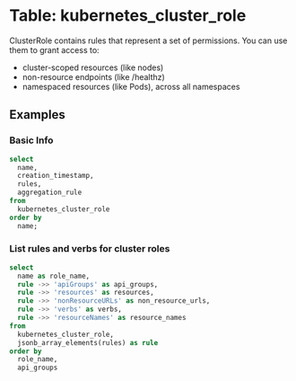 # Table: kubernetes_cluster_role

ClusterRole contains rules that represent a set of permissions. You can use them to grant access to:

- cluster-scoped resources (like nodes)
- non-resource endpoints (like /healthz)
- namespaced resources (like Pods), across all namespaces

## Examples

### Basic Info

```sql
select
  name,
  creation_timestamp,
  rules,
  aggregation_rule
from
  kubernetes_cluster_role
order by
  name;
```

### List rules and verbs for cluster roles

```sql
select
  name as role_name,
  rule ->> 'apiGroups' as api_groups,
  rule ->> 'resources' as resources,
  rule ->> 'nonResourceURLs' as non_resource_urls,
  rule ->> 'verbs' as verbs,
  rule ->> 'resourceNames' as resource_names
from
  kubernetes_cluster_role,
  jsonb_array_elements(rules) as rule
order by
  role_name,
  api_groups
```
